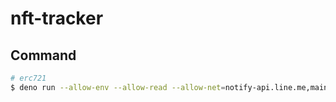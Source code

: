 # nft-tracker

## Command
```bash
# erc721
$ deno run --allow-env --allow-read --allow-net=notify-api.line.me,mainnet.infura.io -c tsconfig.json ./src/main.ts
```